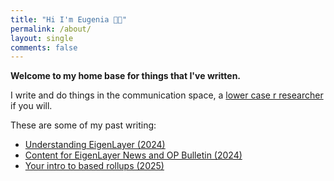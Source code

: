```yaml
---
title: "Hi I'm Eugenia 👋🏻"
permalink: /about/
layout: single
comments: false
---
```


**Welcome to my home base for things that I've written.**

I write and do things in the communication space, a [lower case r researcher](https://dba.xyz/how-to-do-lower-case-r-research/) if you will.

These are some of my past writing: 

* [Understanding EigenLayer (2024)](https://www.web3citizen.xyz/research/eigenlayer)
* [Content for EigenLayer News and OP Bulletin (2024)](https://paragraph.xyz/@web3citizenxyz)
* [Your intro to based rollups (2025)](https://x.com/web3citizenxyz/status/1895497514091974821)
